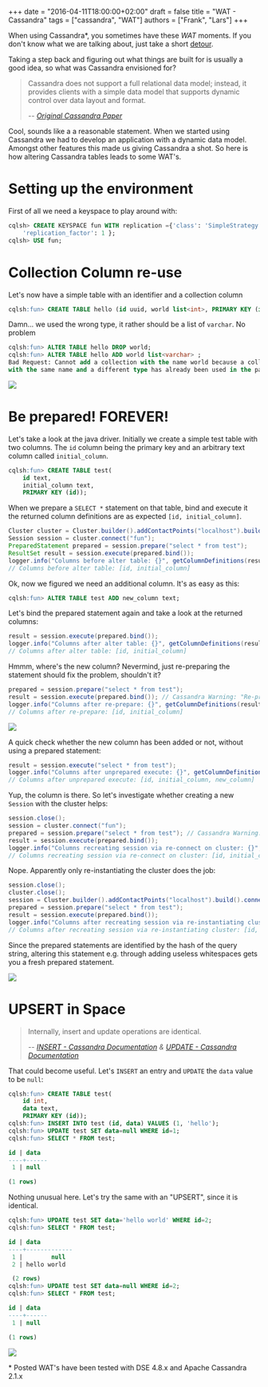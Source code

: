 +++
date = "2016-04-11T18:00:00+02:00"
draft = false
title = "WAT - Cassandra"
tags = ["cassandra", "WAT"]
authors = ["Frank", "Lars"]
+++

When using Cassandra\*, you sometimes have these _WAT_ moments. If you don't know what we are talking about, just take a short [detour](https://www.destroyallsoftware.com/talks/wat).

Taking a step back and figuring out what things are built for is usually a good idea, so what was Cassandra envisioned for?

> Cassandra does not support a full relational data model; instead, it provides clients with a simple data model that supports dynamic control over data layout and format.
>
> -- <cite>[Original Cassandra Paper](https://www.facebook.com/notes/facebook-engineering/cassandra-a-structured-storage-system-on-a-p2p-network/24413138919/)</cite>

Cool, sounds like a a reasonable statement. When we started using Cassandra we had to develop an application with a dynamic data model. Amongst other features this made us giving Cassandra a shot. So here is how altering Cassandra tables leads to some WAT's.

# Setting up the environment
First of all we need a keyspace to play around with:
```sql
cqlsh> CREATE KEYSPACE fun WITH replication ={'class': 'SimpleStrategy',
    'replication_factor': 1 };
cqlsh> USE fun;
```

# Collection Column re-use
Let's now have a simple table with an identifier and a collection column
```sql
cqlsh:fun> CREATE TABLE hello (id uuid, world list<int>, PRIMARY KEY (id));
```

Damn... we used the wrong type, it rather should be a list of `varchar`. No problem
```sql
cqlsh:fun> ALTER TABLE hello DROP world;
cqlsh:fun> ALTER TABLE hello ADD world list<varchar> ;
Bad Request: Cannot add a collection with the name world because a collection
with the same name and a different type has already been used in the past
```

![](/img/wat/wat1.jpg)

# Be prepared! FOREVER!
Let's take a look at the java driver. Initially we create a simple test table with two columns. The `id` column being the primary key and an arbitrary text column called `initial_column`.
```sql
cqlsh:fun> CREATE TABLE test(
    id text,
    initial_column text,
    PRIMARY KEY (id));
```

When we prepare a `SELECT *` statement on that table, bind and execute it the returned column definitions are as expected `[id, initial_column]`.
```java
Cluster cluster = Cluster.builder().addContactPoints("localhost").build();
Session session = cluster.connect("fun");
PreparedStatement prepared = session.prepare("select * from test");
ResultSet result = session.execute(prepared.bind());
logger.info("Columns before alter table: {}", getColumnDefinitions(result));
// Columns before alter table: [id, initial_column]

```
Ok, now we figured we need an additional column. It's as easy as this:
```sql
cqlsh:fun> ALTER TABLE test ADD new_column text;
```

Let's bind the prepared statement again and take a look at the returned columns:
```java
result = session.execute(prepared.bind());
logger.info("Columns after alter table: {}", getColumnDefinitions(result));
// Columns after alter table: [id, initial_column]
```

Hmmm, where's the new column? Nevermind, just re-preparing the statement should fix the problem, shouldn't it?
```java
prepared = session.prepare("select * from test");
result = session.execute(prepared.bind()); // Cassandra Warning: "Re-preparing already prepared query select * from test. Please note that preparing the same query more than once is generally an anti-pattern and will likely affect performance. Consider preparing the statement only once."
logger.info("Columns after re-prepare: {}", getColumnDefinitions(result));
// Columns after re-prepare: [id, initial_column]
```

![](/img/wat/wat2.jpg)

A quick check whether the new column has been added or not, without using a prepared statement:
```java
result = session.execute("select * from test");
logger.info("Columns after unprepared execute: {}", getColumnDefinitions(result));
// Columns after unprepared execute: [id, initial_column, new_column]
```

Yup, the column is there. So let's investigate whether creating a new `Session` with the cluster helps:
```java
session.close();
session = cluster.connect("fun");
prepared = session.prepare("select * from test"); // Cassandra Warning: "Re-preparing already prepared query select * from test. Please note that preparing the same query more than once is generally an anti-pattern and will likely affect performance. Consider preparing the statement only once."
result = session.execute(prepared.bind());
logger.info("Columns recreating session via re-connect on cluster: {}", getColumnDefinitions(result));
// Columns recreating session via re-connect on cluster: [id, initial_column]
```

Nope. Apparently only re-instantiating the cluster does the job:
```java
session.close();
cluster.close();
session = Cluster.builder().addContactPoints("localhost").build().connect("fun");
prepared = session.prepare("select * from test");
result = session.execute(prepared.bind());
logger.info("Columns after recreating session via re-instantiating cluster: {}", getColumnDefinitions(result));
// Columns after recreating session via re-instantiating cluster: [id, initial_column, new_column]
```
Since the prepared statements are identified by the hash of the query string, altering this statement e.g. through adding useless whitespaces gets you a fresh prepared statement.

![](/img/wat/wat4.jpg)

# UPSERT in Space

> Internally, insert and update operations are identical.
>
> -- <cite>[INSERT - Cassandra Documentation](https://docs.datastax.com/en/cql/3.1/cql/cql_reference/insert_r.html) & [UPDATE - Cassandra Documentation](https://docs.datastax.com/en/cql/3.1/cql/cql_reference/update_r.html)</cite>

That could become useful. Let's `INSERT` an entry and `UPDATE` the `data` value to be `null`:

```sql
cqlsh:fun> CREATE TABLE test(
    id int,
    data text,
    PRIMARY KEY (id));
cqlsh:fun> INSERT INTO test (id, data) VALUES (1, 'hello');
cqlsh:fun> UPDATE test SET data=null WHERE id=1;
cqlsh:fun> SELECT * FROM test;

id | data
----+------
 1 | null

(1 rows)
```

Nothing unusual here. Let's try the same with an "UPSERT", since it is identical.

```sql
cqlsh:fun> UPDATE test SET data='hello world' WHERE id=2;
cqlsh:fun> SELECT * FROM test;

id | data
----+-------------
 1 |        null
 2 | hello world

 (2 rows)
cqlsh:fun> UPDATE test SET data=null WHERE id=2;
cqlsh:fun> SELECT * FROM test;

id | data
----+------
 1 | null

(1 rows)

```

![](/img/wat/wat3.jpg)


\* Posted WAT's have been tested with DSE 4.8.x and Apache Cassandra 2.1.x
